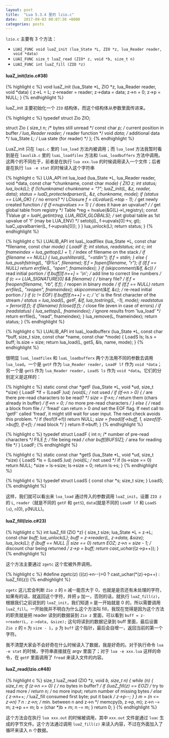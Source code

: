 ```yaml
---
layout: post
title:  "Lua 5.3.4 里的 lzio.c"
date:   2017-09-03 00:07:30 +0800
categories: posts
---
```


`lzio.c` 主要有 3 个方法：
* `LUAI_FUNC void luaZ_init (lua_State *L, ZIO *z, lua_Reader reader, void *data)`
* `LUAI_FUNC size_t luaZ_read (ZIO* z, void *b, size_t n)`
* `LUAI_FUNC int luaZ_fill (ZIO *z)`

#### luaZ_init(lzio.c#38)

{% highlight c %}
void luaZ_init (lua_State *L, ZIO *z, lua_Reader reader, void *data) {
  z->L = L;
  z->reader = reader;
  z->data = data;
  z->n = 0;
  z->p = NULL;
}
{% endhighlight %}

luaZ_init 主要初始化一个 `ZIO` 结构体，而这个结构体从参数里面传进来。

{% highlight c %}
typedef struct Zio ZIO;

struct Zio {
  size_t n;     /* bytes still unread */
  const char *p;    /* current position in buffer */
  lua_Reader reader;    /* reader function */
  void *data;     /* additional data */
  lua_State *L;     /* Lua state (for reader) */
};
{% endhighlight %}

LuaZ_init 只在 `lapi.c` 里的 `lua_load` 方法内被调用；而 `lua_load` 方法我暂时看到是在 `lauxlib.c` 里的 `luaL_loadfilex` 方法和 `luaL_loadbufferx` 方法中调用。这两个的不同在于，前者是在执行 `lua xxx.lua` 的时候调用读入一个文件；后者是在执行 `lua -e stat` 的时候读入这个字符串

{% highlight c %}
LUA_API int lua_load (lua_State *L, lua_Reader reader, void *data,
                      const char *chunkname, const char *mode) {
  ZIO z;
  int status;
  lua_lock(L);
  if (!chunkname) chunkname = "?";
  luaZ_init(L, &z, reader, data);
  status = luaD_protectedparser(L, &z, chunkname, mode);
  if (status == LUA_OK) {  /* no errors? */
    LClosure *f = clLvalue(L->top - 1);  /* get newly created function */
    if (f->nupvalues >= 1) {  /* does it have an upvalue? */
      /* get global table from registry */
      Table *reg = hvalue(&G(L)->l_registry);
      const TValue *gt = luaH_getint(reg, LUA_RIDX_GLOBALS);
      /* set global table as 1st upvalue of 'f' (may be LUA_ENV) */
      setobj(L, f->upvals[0]->v, gt);
      luaC_upvalbarrier(L, f->upvals[0]);
    }
  }
  lua_unlock(L);
  return status;
}
{% endhighlight %}

{% highlight c %}
LUALIB_API int luaL_loadfilex (lua_State *L, const char *filename,
                                             const char *mode) {
  LoadF lf;
  int status, readstatus;
  int c;
  int fnameindex = lua_gettop(L) + 1;  /* index of filename on the stack */
  if (filename == NULL) {
    lua_pushliteral(L, "=stdin");
    lf.f = stdin;
  }
  else {
    lua_pushfstring(L, "@%s", filename);
    lf.f = fopen(filename, "r");
    if (lf.f == NULL) return errfile(L, "open", fnameindex);
  }
  if (skipcomment(&lf, &c))  /* read initial portion */
    lf.buff[lf.n++] = '\n';  /* add line to correct line numbers */
  if (c == LUA_SIGNATURE[0] && filename) {  /* binary file? */
    lf.f = freopen(filename, "rb", lf.f);  /* reopen in binary mode */
    if (lf.f == NULL) return errfile(L, "reopen", fnameindex);
    skipcomment(&lf, &c);  /* re-read initial portion */
  }
  if (c != EOF)
    lf.buff[lf.n++] = c;  /* 'c' is the first character of the stream */
  status = lua_load(L, getF, &lf, lua_tostring(L, -1), mode);
  readstatus = ferror(lf.f);
  if (filename) fclose(lf.f);  /* close file (even in case of errors) */
  if (readstatus) {
    lua_settop(L, fnameindex);  /* ignore results from 'lua_load' */
    return errfile(L, "read", fnameindex);
  }
  lua_remove(L, fnameindex);
  return status;
}
{% endhighlight %}

{% highlight c %}
LUALIB_API int luaL_loadbufferx (lua_State *L, const char *buff, size_t size,
                                 const char *name, const char *mode) {
  LoadS ls;
  ls.s = buff;
  ls.size = size;
  return lua_load(L, getS, &ls, name, mode);
}
{% endhighlight %}

很明显 `luaL_loadfilex` 和 `luaL_loadbufferx` 两个方法用不同的参数去调用 `lua_load`。一个是 `getF` 作为 `lua_Reader reader`，`LoadF lf` 作为 `void *data`；另一个是 `getS` 作为 `lua_Reader reader`，`LoadS ls` 作为 `void *data`。它们的分别定义是这样的：

{% highlight c %}
static const char *getF (lua_State *L, void *ud, size_t *size) {
  LoadF *lf = (LoadF *)ud;
  (void)L;  /* not used */
  if (lf->n > 0) {  /* are there pre-read characters to be read? */
    *size = lf->n;  /* return them (chars already in buffer) */
    lf->n = 0;  /* no more pre-read characters */
  }
  else {  /* read a block from file */
    /* 'fread' can return > 0 *and* set the EOF flag. If next call to
       'getF' called 'fread', it might still wait for user input.
       The next check avoids this problem. */
    if (feof(lf->f)) return NULL;
    *size = fread(lf->buff, 1, sizeof(lf->buff), lf->f);  /* read block */
  }
  return lf->buff;
}
{% endhighlight %}

{% highlight c %}
typedef struct LoadF {
  int n;  /* number of pre-read characters */
  FILE *f;  /* file being read */
  char buff[BUFSIZ];  /* area for reading file */
} LoadF;
{% endhighlight %}

{% highlight c %}
static const char *getS (lua_State *L, void *ud, size_t *size) {
  LoadS *ls = (LoadS *)ud;
  (void)L;  /* not used */
  if (ls->size == 0) return NULL;
  *size = ls->size;
  ls->size = 0;
  return ls->s;
}
{% endhighlight %}

{% highlight c %}
typedef struct LoadS {
  const char *s;
  size_t size;
} LoadS;
{% endhighlight %}

这样，我们就可以看出来 `lua_load` 通过传入的参数调用 `luaZ_init`，设置 `ZIO z` 的 `L`, `reader`（就是不同的 `getF` 和 `getS`), `data`(就是不同的 `LoadF lf` 和 `LoadS ls`), `n`(0), `p`(NULL)。

#### luaZ_fill(lzio.c#23)

{% highlight c %}
int luaZ_fill (ZIO *z) {
  size_t size;
  lua_State *L = z->L;
  const char *buff;
  lua_unlock(L);
  buff = z->reader(L, z->data, &size);
  lua_lock(L);
  if (buff == NULL || size == 0)
    return EOZ;
  z->n = size - 1;  /* discount char being returned */
  z->p = buff;
  return cast_uchar(*(z->p++));
}
{% endhighlight %}

这个方法主要通过 `zgetc` 这个宏被外界调用。

{% highlight c %}
#define zgetc(z)  (((z)->n--)>0 ?  cast_uchar(*(z)->p++) : luaZ_fill(z))
{% endhighlight %}

`zgetc` 这儿宏会判断 `Zio z` 的 `n` 减一能否大于 0，也就是是否还有未处理的字符，如果有的话，就返回这个字符，并把 `p` 加一，否则的话，就执行 `luaZ_fill(z)`，根据我们之前说到的 `luaZ_init`，我们知道 `n` 是一开始就是 0 的，所以需要调用 `luaZ_fill`。一开始我并不明白为什么这个方法叫 fill，我现在觉得是因为这个方法的职责就是把 reader 读到的数据装到 `Zio z` 里面，可以看到 `buff = z->reader(L, z->data, &size);` 这句将读到的数据记录到 buff 里面，最后设置 `Zio z` 的 `n` 为 `size - 1`，`p` 为 `buff` 这个指针，最后会自增一，返回当前的第一个字符。

我不清楚大家会不会好奇在什么时候读入了数据，我是好奇的。对于执行命令 `lua -e stat` 的时候，字符串直接就在 argv 里面了；对于 `lua -e xxx.lua` 这样的命令，在 `getF` 里面调用了 `fread` 来读入文件的内容。

#### luaZ_read(lzio.c#48)

{% highlight c %}
size_t luaZ_read (ZIO *z, void *b, size_t n) {
  while (n) {
    size_t m;
    if (z->n == 0) {  /* no bytes in buffer? */
      if (luaZ_fill(z) == EOZ)  /* try to read more */
        return n;  /* no more input; return number of missing bytes */
      else {
        z->n++;  /* luaZ_fill consumed first byte; put it back */
        z->p--;
      }
    }
    m = (n <= z->n) ? n : z->n;  /* min. between n and z->n */
    memcpy(b, z->p, m);
    z->n -= m;
    z->p += m;
    b = (char *)b + m;
    n -= m;
  }
  return 0;
}
{% endhighlight %}

这个方法会在执行 `lua xxx.out` 的时候被调用，其中 `xxx.out` 文件是通过 `luac` 生成的字节文件。这个方法通过调用 `luaZ_fill(z)` 来读入内容，不过在外面加入了循环来读入 n 个数据。
